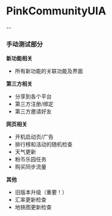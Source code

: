 ﻿# PinkCommunityUIA

--

### 手动测试部分

**新功能相关**
* 所有新功能的关联功能及界面

**第三方相关**
* 分享到各个平台
* 第三方注册/绑定
* 第三方邀请好友

**网页相关**
* 开机启动页/广告
* 排行榜和活动的随机检查
* 天气更新
* 粉币乐园任务
* 购买同步流量

**其他**
* 旧版本升级（重要！）
* 汇率更新检查
* 地铁图更新检查
